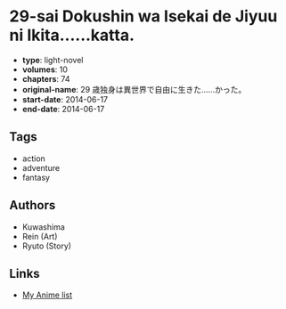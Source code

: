 # 29-sai Dokushin wa Isekai de Jiyuu ni Ikita......katta.

-   **type**: light-novel
-   **volumes**: 10
-   **chapters**: 74
-   **original-name**: 29 歳独身は異世界で自由に生きた……かった。
-   **start-date**: 2014-06-17
-   **end-date**: 2014-06-17

## Tags

-   action
-   adventure
-   fantasy

## Authors

-   Kuwashima
-   Rein (Art)
-   Ryuto (Story)

## Links

-   [My Anime list](https://myanimelist.net/manga/75075/29-sai_Dokushin_wa_Isekai_de_Jiyuu_ni_Ikitakatta)
